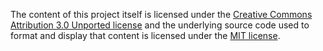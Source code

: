 The content of this project itself is licensed under the [Creative Commons Attribution 3.0 Unported license](https://creativecommons.org/licenses/by/3.0/)
and the underlying source code used to format and display that content is licensed under the [MIT license](https://github.com/github/choosealicense.com/blob/gh-pages/LICENSE.md).